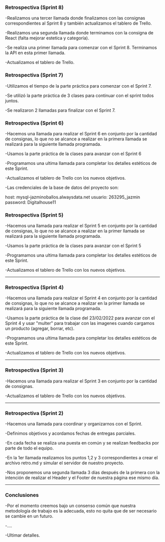 ### Retrospectiva (Sprint 8)

-Realizamos una tercer llamada donde finalizamos con las consignas correspondientes al Sprint 8 y también actualizamos el tablero de Trello.

-Realizamos una segunda llamada donde terminamos con la consigna de React (falta mejorar estetica y categoría).

-Se realiza una primer llamada para comenzar con el Sprint 8. Terminamos la API en esta primer llamada.

-Actualizamos el tablero de Trello.


### Retrospectiva (Sprint 7)

-Utilizamos el tiempo de la parte práctica para comenzar con el Sprint 7.

-Se utilizó la parte práctica de 3 clases para continuar con el sprint todos juntos.

-Se realizaron 2 llamadas para finalizar con el Sprint 7.


### Retrospectiva (Sprint 6)

-Hacemos una llamada para realizar el Sprint 6 en conjunto por la cantidad de consignas, lo que no se alcance a realizar en la primera llamada se realizará para la siguiente llamada programada.

-Usamos la parte práctica de la clases para avanzar con el Sprint 6

-Programamos una ultima llamada para completar los detalles estéticos de este Sprint.

-Actualizamos el tablero de Trello con los nuevos objetivos.

-Las credenciales de la base de datos del proyecto son: 

host: mysql-jazminoballos.alwaysdata.net
usuario: 263295_jazmin
password: Digitalhouse11


### Retrospectiva (Sprint 5)

-Hacemos una llamada para realizar el Sprint 5 en conjunto por la cantidad de consignas, lo que no se alcance a realizar en la primer llamada se realizará para la siguiente llamada programada.

-Usamos la parte práctica de la clases para avanzar con el Sprint 5

-Programamos una ultima llamada para completar los detalles estéticos de este Sprint.

-Actualizamos el tablero de Trello con los nuevos objetivos.

***
### Retrospectiva (Sprint 4)

-Hacemos una llamada para realizar el Sprint 4 en conjunto por la cantidad de consignas, lo que no se alcance a realizar en la primer llamada se realizará para la siguiente llamada programada.

-Usamos la parte práctica de la clase del 23/02/2022 para avanzar con el Sprint 4 y usar "multer" para trabajar con las imagenes cuando cargamos un producto (agregar, borrar, etc).

-Programamos una ultima llamada para completar los detalles estéticos de este Sprint.

-Actualizamos el tablero de Trello con los nuevos objetivos.

***
### Retrospectiva (Sprint 3)

-Hacemos una llamada para realizar el Sprint 3 en conjunto por la cantidad de consignas.

-Actualizamos el tablero de Trello con los nuevos objetivos.

***
### Retrospectiva (Sprint 2)


-Hacemos una llamada para coordinar y organizarnos con el Sprint.

-Definimos objetivos y acordamos fechas de entregas parciales.

-En cada fecha se realiza una puesta en común y se realizan feedbacks por parte de todo el equipo.

-En la 1er llamada realizamos los puntos 1,2 y 3 correspondientes a crear el archivo retro.md y simular el servidor de nuestro proyecto.

-Nos proponemos una segunda llamada 3 días después de la primera con la intención de realizar el Header y el Footer de nuestra página ese mismo día.

***

### Conclusiones


-Por el momento creemos bajo un consenso común que nuestra metodología de trabajo es la adecuada, esto no quita que de ser necesario se cambie en un futuro.


-....


-Ultimar detalles.
